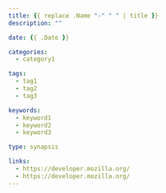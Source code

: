 ```yaml
---
title: {{ replace .Name "-" " " | title }}
description: ""

date: {{ .Date }}

categories:
  - category1

tags:
  - tag1
  - tag2
  - tag3

keywords:
  - keyword1
  - keyword2
  - keyword3

type: synapsis

links:
  - https://developer.mozilla.org/
  - https://developer.mozilla.org/
---
```

